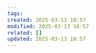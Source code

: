 ```yaml
---
tags: 
created: 2025-03-13 18:57
modified: 2025-03-13 18:57
related: []
updated: 2025-03-13 18:57
---
```


